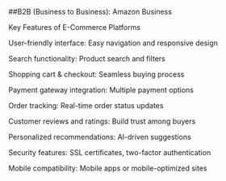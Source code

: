 ##B2B (Business to Business): Amazon Business

Key Features of E-Commerce Platforms

User-friendly interface: Easy navigation and responsive design

Search functionality: Product search and filters

Shopping cart & checkout: Seamless buying process

Payment gateway integration: Multiple payment options

Order tracking: Real-time order status updates

Customer reviews and ratings: Build trust among buyers

Personalized recommendations: AI-driven suggestions

Security features: SSL certificates, two-factor authentication

Mobile compatibility: Mobile apps or mobile-optimized sites
